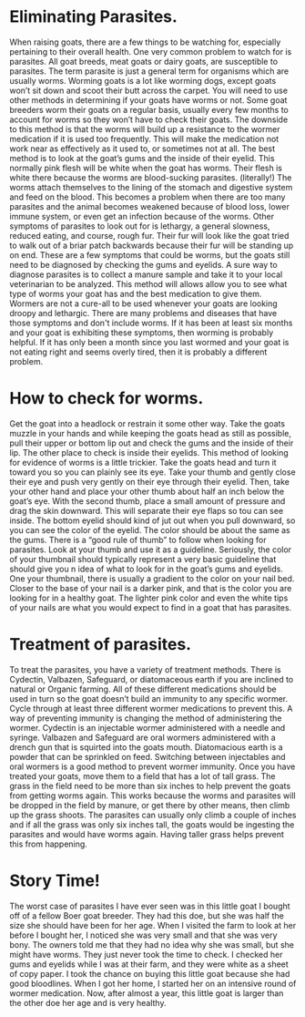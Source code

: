 # Eliminating Parasites.

When raising goats, there are a few things to be watching for, especially pertaining to their overall health. One very common problem to watch for is parasites. All goat breeds, meat goats or dairy goats, are susceptible to parasites. The term parasite is just a general term for organisms which are usually worms. Worming goats is a lot like worming dogs, except goats won’t sit down and scoot their butt across the carpet. You will need to use other methods in determining if your goats have worms or not. Some goat breeders worm their goats on a regular basis, usually every few months to account for worms so they won’t have to check their goats. The downside to this method is that the worms will build up a resistance to the wormer medication if it is used too frequently. This will make the medication not work near as effectively as it used to, or sometimes not at all. The best method is to look at the goat’s gums and the inside of their eyelid. This normally pink flesh will be white when the goat has worms. Their flesh is white there because the worms are blood-sucking parasites. (literally!) The worms attach themselves to the lining of the stomach and digestive system and feed on the blood. This becomes a problem when there are too many parasites and the animal becomes weakened because of blood loss, lower immune system, or even get an infection because of the worms. Other symptoms of parasites to look out for is lethargy, a general slowness, reduced eating, and course, rough fur. Their fur will look like the goat tried to walk out of a briar patch backwards because their fur will be standing up on end. These are a few symptoms that could be worms, but the goats still need to be diagnosed by checking the gums and eyelids. A sure way to diagnose parasites is to collect a manure sample and take it to your local veterinarian to be analyzed. This method will allows allow you to see what type of worms your goat has and the best medication to give them. Wormers are not a cure-all to be used whenever your goats are looking droopy and lethargic. There are many problems and diseases that have those symptoms and don't include worms. If it has been at least six months and your goat is exhibiting these symptoms, then worming is probably helpful. If it has only been a month since you last wormed and your goat is not eating right and seems overly tired, then it is probably a different problem. 

# How to check for worms.

Get the goat into a headlock or restrain it some other way. Take the goats muzzle in your hands and while keeping the goats head as still as possible, pull their upper or bottom lip out and check the gums and the inside of their lip. The other place to check is inside their eyelids. This method of looking for evidence of worms is a little trickier. Take the goats head and turn it toward you so you can plainly see its eye. Take your thumb and gently close their eye and push very gently on their eye through their eyelid. Then, take your other hand and place your other thumb about half an inch below the goat’s eye. With the second thumb, place a small amount of pressure and drag the skin downward. This will separate their eye flaps so tou can see inside. The bottom eyelid should kind of jut out when you pull downward, so you can see the color of the eyelid. The color should be about the same as the gums. There is a “good rule of thumb” to follow when looking for parasites. Look at your thumb and use it as a guideline. Seriously, the color of your thumbnail should typically represent a very basic guideline that should give you n idea of what to look for in the goat’s gums and eyelids. One your thumbnail, there is usually a gradient to the color on your nail bed. Closer to the base of your nail is a darker pink, and that is the color you are looking for in a healthy goat. The lighter pink color and even the white tips of your nails are what you would expect to find in a goat that has parasites. 

# Treatment of parasites. 

To treat the parasites, you have a variety of treatment methods. There is Cydectin, Valbazen, Safeguard, or diatomaceous earth if you are inclined to natural or Organic farming. All of these different medications should be used in turn so the goat doesn’t build an immunity to any specific wormer. Cycle through at least three different wormer medications to prevent this. A way of preventing immunity is changing the method of administering the wormer. Cydectin is an injectable wormer administered with a needle and syringe. Valbazen and Safeguard are oral wormers administered with a drench gun that is squirted into the goats mouth. Diatomacious earth is a powder that can be sprinkled on feed. Switching between injectables and oral wormers is a good method to prevent wormer immunity.  Once you have treated your goats, move them to a field that has a lot of tall grass. The grass in the field need to be more than six inches to help prevent the goats from getting worms again. This works because the worms and parasites will be dropped in the field by manure, or get there by other means, then climb up the grass shoots. The parasites can usually only climb a couple of inches and if all the grass was only six inches tall, the goats would be ingesting the parasites and would have worms again. Having taller grass helps prevent this from happening. 

# Story Time!

 The worst case of parasites I have ever seen was in this little goat I bought off of a fellow Boer goat breeder. They had this doe, but she was half the size she should have been for her age. When I visited the farm to look at her before I bought her, I noticed she was very small and that she was very bony. The owners told me that they had no idea why she was small, but she might have worms. They just never took the time to check. I checked her gums and eyelids while I was at their farm, and they were white as a sheet of copy paper. I took the chance on buying this little goat because she had good bloodlines. When I got her home, I started her on an intensive round of wormer medication. Now, after almost a year, this little goat is larger than the other doe her age and is very healthy. 
